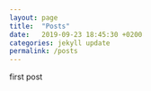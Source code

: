 ```yaml
---
layout: page
title:  "Posts"
date:   2019-09-23 18:45:30 +0200
categories: jekyll update
permalink: /posts
---
```

first post
